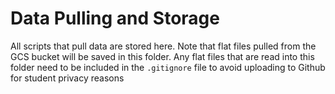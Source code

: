 # Data Pulling and Storage

All scripts that pull data are stored here. Note that flat files pulled from the GCS bucket will be saved in this folder. Any flat files that are read into this folder need to be included in the ``.gitignore`` file to avoid uploading to Github for student privacy reasons
